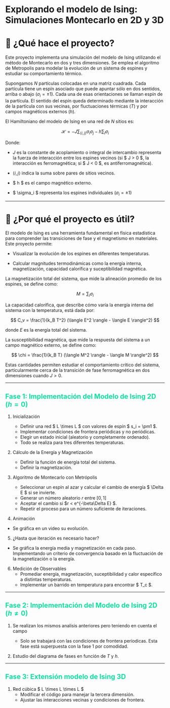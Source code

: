 # Explorando el modelo de Ising: Simulaciones Montecarlo en 2D y 3D

# 📌 ¿Qué hace el proyecto?

Este proyecto implementa una simulación del modelo de Ising utilizando el método de Montecarlo en dos y tres dimensiones. Se emplea el algoritmo de Metropolis para modelar la evolución de un sistema de espines y estudiar su comportamiento térmico.

Supongamos $N$ partículas colocadas en una matriz cuadrada. Cada partícula tiene un espín asociado que puede apuntar sólo en dos sentidos, arriba o abajo ($\sigma_i = \pm 1$). Cada una de esas orientaciones se llaman espín de la partícula. El sentido del espín queda determinado mediante la interacción de la partícula con sus vecinas, por fluctuaciones térmicas ($T$) y por campos magnéticos externos ($h$).

El Hamiltoniano del modelo de Ising en una red de $N$ sitios es:

$$\mathcal{H} = -J \sum_{\langle i,j \rangle} \sigma_i \sigma_j - h \sum_{i} \sigma_i$$

Donde:

* $J$ es la constante de acoplamiento o integral de intercambio representa la fuerza de interacción entre los espines vecinos (si $ J > 0 $, la interacción es ferromagnética; si $ J < 0 $, es antiferromagnética).

* $\langle i,j\rangle$ indica la suma sobre pares de sitios vecinos.

* $ h $ es el campo magnético externo.

* $ \sigma_i $ representa los espines individuales ($\sigma_i = \pm 1$)

---

# 🎯 ¿Por qué el proyecto es útil?

El modelo de Ising es una herramienta fundamental en física estadística para comprender las transiciones de fase y el magnetismo en materiales. Este proyecto permite:

* Visualizar la evolución de los espines en diferentes temperaturas.

* Calcular magnitudes termodinámicas como la energía interna, magnetización, capacidad calorífica y suceptibilidad magnética.

La magnetización total del sistema, que mide la alineación promedio de los espines, se define como:

$$M = \sum_i \sigma_i$$

La capacidad calorífica, que describe cómo varía la energía interna del sistema con la temperatura, está dada por:

$$ C_v =  \frac{1}{k_B T^2} (\langle E^2 \rangle - \langle E \rangle^2) $$
  
donde $E$ es la energía total del sistema.

La susceptibilidad magnética, que mide la respuesta del sistema a un campo magnético externo, se define como:

$$ \chi =  \frac{1}{k_B T} (\langle M^2 \rangle - \langle M \rangle^2) $$

Estas cantidades permiten estudiar el comportamiento crítico del sistema, particularmente cerca de la transición de fase ferromagnética en dos dimensiones cuando $J>0$.

---

## <font color='megenta'>**Fase 1: Implementación del Modelo de Ising 2D ($h=0$)**</font>

1. Inicialización
   - Definir una red $ L \times L $ con valores de espín $ s_i = \pm1 $.
   - Implementar condiciones de frontera periódicas y no periódicas.
   - Elegir un estado inicial (aleatorio y completamente ordenado).
   - Todo se realiza para tres diferentes temperaturas.

2. Cálculo de la Energía y Magnetización
   - Definir la función de energía total del sistema.
   - Definir la magnetización.

3. Algoritmo de Montecarlo con Metrópolis
   - Seleccionar un espín al azar y calcular el cambio de energía $ \Delta E $ si se invierte.
   - Generar un número aleatorio $r$ entre $[0,1]$
   - Aceptar el cambio si $r < e^{-\beta\Delta E} $.
   - Repetir el proceso para un número suficiente de iteraciones.

4. Animación
  - Se gráfica en un video su evolución.

5. ¿Hasta que iteración es necesario hacer?
  - Se gráfica la energía media y magnetización en cada paso. Implementando un criterio de convergencia basado en la fluctuación de la magnetización o la energía.

6. Medición de Observables
   - Promediar energía, magnetización, suceptibilidad y calor específico a distintas temperaturas.
   - Implementar un barrido en temperatura para encontrar $ T_c $.
---

## <font color='megenta'>**Fase 2: Implementación del Modelo de Ising 2D ($h \neq 0$)**</font>

1. Se realizan los mismos analisis anteriores pero teniendo en cuenta el campo
    - Solo se trabajará con las condiciones de frontera periodicas. Esta fase está superpuesta con la fase 1 por comodidad.

2. Estudio del diagrama de fases en función de $T$ y $h$.

---

## <font color='megenta'>**Fase 3: Extensión modelo de Ising 3D**</font>


1. Red cúbica $ L \times L \times L $
   - Modificar el código para manejar la tercera dimensión.
   - Ajustar las interacciones vecinas y condiciones de frontera.

